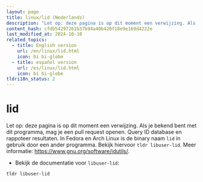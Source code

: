 ```yaml
---
layout: page
title: linux/lid (Nederlands)
description: "Let op: deze pagina is op dit moment een verwijzing. Als je bekend bent met dit programma, mag je een pull request openen."
content_hash: cfdb54297261b37b94a40b420f18e9e169d4222e
last_modified_at: 2024-10-10
related_topics:
  - title: English version
    url: /en/linux/lid.html
    icon: bi bi-globe
  - title: español version
    url: /es/linux/lid.html
    icon: bi bi-globe
tldri18n_status: 2
---
```

# lid

Let op: deze pagina is op dit moment een verwijzing. Als je bekend bent met dit programma, mag je een pull request openen.
Query ID database en rappoteer resultaten.
In Fedora en Arch Linux is de binary naam `lid` in gebruik door een ander programma. Bekijk hiervoor `tldr libuser-lid`.
Meer informatie: <https://www.gnu.org/software/idutils/>.

- Bekijk de documentatie voor `libuser-lid`:

`tldr libuser-lid`
